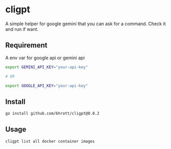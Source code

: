 # cligpt

A simple helper for google gemini that you can ask for a command. Check it and run if want.

## Requirement

A env var for google api or gemini api

```bash
export GEMINI_API_KEY="your-api-key"

# OR

export GOOGLE_API_KEY="your-api-key"
```

## Install

```bash
go install github.com/bhrott/cligpt@0.0.2
```

## Usage

```bash
cligpt list all docker container images
```
